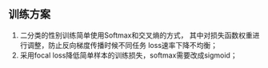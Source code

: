 ## 训练方案

1. 二分类的性别训练简单使用Softmax和交叉熵的方式， 其中对损失函数权重进行调整，防止反向梯度传播时候不同任务
loss速率下降不均衡；
2. 采用focal loss降低简单样本的训练损失，softmax需要改成sigmoid；

